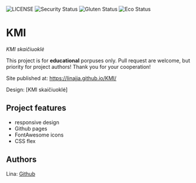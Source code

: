 ![LICENSE](https://img.shields.io/badge/license-MIT-blue.svg?style=flat-square)
![Security Status](https://img.shields.io/security-headers?label=Security&url=https%3A%2F%2Fgithub.com&style=flat-square)
![Gluten Status](https://img.shields.io/badge/Gluten-Free-green.svg)
![Eco Status](https://img.shields.io/badge/ECO-Friendly-green.svg)

# KMI

_KMI skaičiuoklė_

This project is for **educational** porpuses only. Pull request are welcome, but priority for project authors! Thank you for your cooperation!

Site published at: https://linajja.github.io/KMI/

Design: [KMI skaičiuoklė]

## Project features

-   responsive design
-   Github pages
-   FontAwesome icons
-   CSS flex

## Authors

Lina: [Github](https://github.com/linajja)
